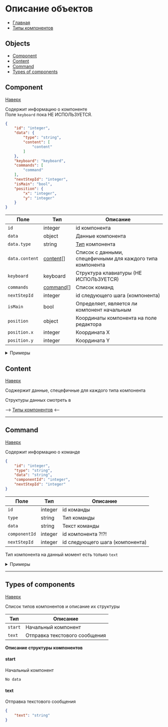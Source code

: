 # Описание объектов 

- [Главная](./README.md)
- [Типы компонентов][types_of_components]

## Objects

- [Component](#component)
- [Content](#content)
- [Command](#command)
- [Types of components](#types-of-components)



## Component

[Наверх][toup]

Содержит информацию о компоненте  
Поле `keyboard` пока НЕ ИСПОЛЬЗУЕТСЯ. 

```json
{
    "id": "integer",
    "data": {
        "type": "string",
        "content": [
            "content"
        ]
    },
    "keyboard": "keyboard",
    "commands": [
        "command"
    ],
    "nextStepId": "integer",
    "isMain": "bool",
    "position": {
        "x": "integer",
        "y": "integer"
    }
}
```

Поле           | Тип                   | Описание
---------------|-----------------------|-----------------------------------------------------------
`id`           | integer               | id компонента
`data`         | object                | Данные компонента
`data.type`    | string                | [Тип][types_of_components] компонента
`data.content` | [content](#content)[] | Список c данными, спецефичными для каждого типа компонента
`keyboard`     | keyboard              | Структура клавиатуры (НЕ ИСПОЛЬЗУЕТСЯ)
`commands`     | [command](#command)[] | Список команд
`nextStepId`   | integer               | id следующего шага (компонента)
`isMain`       | bool                  | Определяет, является ли компонент начальным
`position`     | object                | Координаты компонента на поле редактора
`position.x`   | integer               | Координата X
`position.y`   | integer               | Координата Y

<details>
    <summary>Примеры</summary>

```json
{
    "id": 1,
    "data": {
        "type": "start",
        "content": []
    },
    "keyboard": {
        "buttons": []
    },
    "commands": [],
    "nextStepId": null,
    "isMain": true,
    "position": {
        "x": 50,
        "y": 50
    }
}
```

```json
{
    "id": 2,
    "data": {
        "type": "text",
        "content": [
            {
                "text": "Hello Telegram"
            }
        ]
    },
    "keyboard": {
        "buttons": []
    },
    "commands": [
        {
            "id": 1,
            "type": "text",
            "data": "First button",
            "componentId": 2,
            "nextStepId": null
        },
        {
            "id": 2,
            "type": "text",
            "data": "Second button",
            "componentId": 2,
            "nextStepId": 1
        },
        {
            "id": 3,
            "type": "text",
            "data": "abc",
            "componentId": 2,
            "nextStepId": null
        }
    ],
    "nextStepId": null,
    "isMain": false,
    "position": {
        "x": 141,
        "y": 112
    }
}
```
</details>

## Content

[Наверх][toup]

Соджержит данные, спецефичные для каждого типа компонента  

Структуры данных смотреть в

--> [Типы компонентов][types_of_components] <--


- - - 


## Command

[Наверх][toup]

Содержит информацию о команде

```json
{
    "id": "integer",
    "type": "string",
    "data": "string",
    "componentId": "integer",
    "nextStepId": "integer"
}
```

| Поле          | Тип     | Описание                        |
|---------------|---------|---------------------------------|
| `id`          | integer | id команды                      |
| `type`        | string  | Тип команды                     |
| `data`        | string  | Текст команды             |
| `componentId` | integer | id компонента ?!?!              |
| `nextStepId`  | integer | id следующего шага (компонента) |

Тип компонента на данный момент есть только `text`

<details>
    <summary>Примеры</summary>

```json
{
    "id": 1,
    "type": "text",
    "data": "First button",
    "componentId": 2,
    "nextStepId": null
}
```

```json
{
    "id": 2,
    "type": "text",
    "data": "Second button",
    "componentId": 2,
    "nextStepId": 1
}
```
</details>


- - -


## Types of components

[Наверх][toup]

Список типов компонентов и описание их структуры

| Тип     | Описание                      |
|---------|-------------------------------|
| `start` | Начальный компонент           |
| `text`  | Отправка текстового сообщения |

**Описание структуры компонентов**

#### start

Начальный компонент

`No data`

#### text

Отправка текстового сообщения

```json
{
    "text": "string"
}
```


[//]: # (LINKS)
[types_of_components]: #types-of-components
[toup]: #описание-объектов 